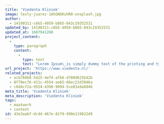 ```yaml
---
title: 'Viedenta Kliniek'
image: lesly-juarez-1AhGNGKuhR0-unsplash.jpg
author:
  - 14190311-c6b5-4959-b865-043c19352531
updated_by: 14190311-c6b5-4959-b865-043c19352531
updated_at: 1607941260
project_content:
  -
    type: paragraph
    content:
      -
        type: text
        text: "Lorem Ipsum\_is simply dummy text of the printing and typesetting industry. Lorem Ipsum has been the industry's standard dummy text ever since the 1500s, when an unknown printer took a galley of type and scrambled it to make a type specimen book. It has survived not only five centuries, but also the leap into electronic typesetting, remaining essentially unchanged. It was popularised in the 1960s with the release of Letraset sheets containing Lorem Ipsum passages, and more recently with desktop publishing software like Aldus PageMaker including versions of Lorem Ipsum."
url_project: 'https://www.viedenta.nl/'
related_projects:
  - ecb768b8-5d25-4ef4-afb6-d780d625b42b
  - 8f70ec76-421c-4554-aa65-66ec22d3946a
  - c8d4cf2a-9554-4398-9094-5ce03a9a6846
meta_title: 'Viedenta Kliniek'
meta_description: 'Viedenta Kliniek'
tags:
  - maatwerk
  - content
id: 43e3aabf-dcdd-467e-81f0-990e119822d9
---
```

